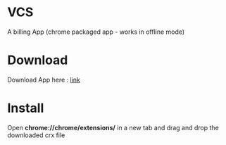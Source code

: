 VCS
===

A billing App  (chrome packaged app - works in offline mode)


Download
========
Download App here :
[link](https://github.com/n4nagappan/VCS/raw/master/VCS.crx)

Install
=======
Open **chrome://chrome/extensions/** in a new tab and drag and drop the downloaded crx file
